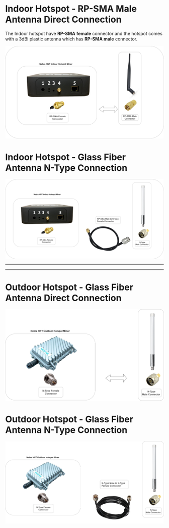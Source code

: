 # Indoor Hotspot -  RP-SMA Male Antenna Direct Connection 

The Indoor hotspot have **RP-SMA female** connector and the hotspot comes with a 3dBi plastic antenna which has **RP-SMA male** connector. 

![Indoor](../../media/photos/antenna/connectors/indoor-normal.jpg)

# Indoor Hotspot -  Glass Fiber Antenna N-Type Connection 

![Indoor](../../media/photos/antenna/connectors/indoor-sma2.jpg)

<hr><hr>

# Outdoor Hotspot - Glass Fiber Antenna Direct Connection

![Indoor](../../media/photos/antenna/connectors/outdoor_direct.jpg)


# Outdoor Hotspot - Glass Fiber Antenna N-Type Connection


![Indoor](../../media/photos/antenna/connectors/outdoor-ntype.jpg)

